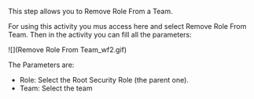 This step allows you to Remove Role From a Team.

For using this activity you mus access here and select Remove Role From Team.
Then in the activity you can fill all the parameters:

![](Remove Role From Team_wf2.gif)

The Parameters are:
* Role: Select the Root Security Role (the parent one).
* Team: Select the team
